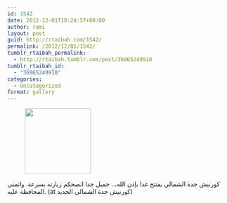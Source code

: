 ```yaml
---
id: 1542
date: 2012-12-01T18:24:57+00:00
author: rami
layout: post
guid: http://rtaibah.com/1542/
permalink: /2012/12/01/1542/
tumblr_rtaibah_permalink:
  - http://rtaibah.tumblr.com/post/36965249918
tumblr_rtaibah_id:
  - "36965249918"
categories:
  - Uncategorized
format: gallery
---
```

<div id='gallery-164' class='gallery galleryid-1542 gallery-columns-3 gallery-size-thumbnail'>
  <figure class='gallery-item'> 
  
  <div class='gallery-icon landscape'>
    <a href='http://139.59.20.41/2012/12/01/1542/attachment/1543/'><img width="150" height="150" src="http://139.59.20.41/wp-content/uploads/2012/12/tumblr_med75l7UDD1qb4qlko1_1280-150x150.jpg" class="attachment-thumbnail size-thumbnail" alt="" srcset="http://139.59.20.41/wp-content/uploads/2012/12/tumblr_med75l7UDD1qb4qlko1_1280-150x150.jpg 150w, http://139.59.20.41/wp-content/uploads/2012/12/tumblr_med75l7UDD1qb4qlko1_1280-300x300.jpg 300w, http://139.59.20.41/wp-content/uploads/2012/12/tumblr_med75l7UDD1qb4qlko1_1280-100x100.jpg 100w, http://139.59.20.41/wp-content/uploads/2012/12/tumblr_med75l7UDD1qb4qlko1_1280.jpg 612w" sizes="100vw" /></a>
  </div></figure>
</div>

كورنيش جدة الشمالي يفتتح غدا بإذن الله&#8230; جميل جدا انصحكم زيارته بسرعة. واتمنى المحافظة عليه. (at كورنيش جدة الشمالي الجديد)